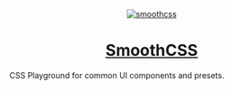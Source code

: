 <div style="text-align:center"><a href="https://smoothcss.xyz/"><img src="https://smoothcss.xyz/logo-256.png" alt="smoothcss" /><h1>SmoothCSS</h1></a></div>

CSS Playground for common UI components and presets.
